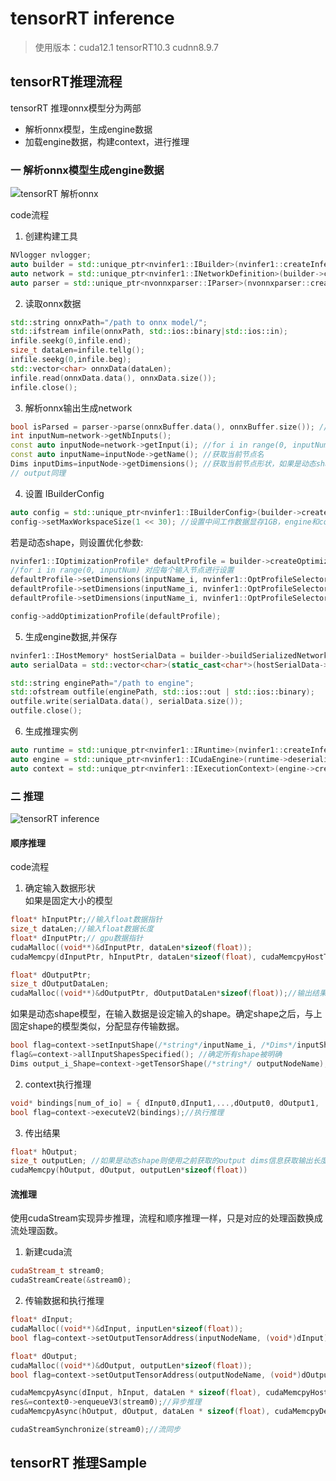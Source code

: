 # tensorRT inference  
> 使用版本：cuda12.1  tensorRT10.3  cudnn8.9.7

## tensorRT推理流程

tensorRT 推理onnx模型分为两部
- 解析onnx模型，生成engine数据
- 加载engine数据，构建context，进行推理

### 一 解析onnx模型生成engine数据

![](imgs/TensorRTParseOnnx.png "tensorRT 解析onnx") 

code流程  
1. 创建构建工具  
``` c++  
NVlogger nvlogger;
auto builder = std::unique_ptr<nvinfer1::IBuilder>(nvinfer1::createInferBuilder(nvlogger));
auto network = std::unique_ptr<nvinfer1::INetworkDefinition>(builder->createNetworkV2(1U<<static_cast<uint32_t>(nvinfer1::NetworkDefinitionCreationFlag::kEXPLICIT_BATCH)));//默认配置
auto parser = std::unique_ptr<nvonnxparser::IParser>(nvonnxparser::createParser(*network, nvlogger));
```  
2. 读取onnx数据
``` c++
std::string onnxPath="/path to onnx model/";
std::ifstream infile(onnxPath, std::ios::binary|std::ios::in);
infile.seekg(0,infile.end);
size_t dataLen=infile.tellg();
infile.seekg(0,infile.beg);
std::vector<char> onnxData(dataLen);
infile.read(onnxData.data(), onnxData.size());
infile.close();
```  
3. 解析onnx输出生成network  
``` c++
bool isParsed = parser->parse(onnxBuffer.data(), onnxBuffer.size()); //是否解析成功
int inputNum=network->getNbInputs();
const auto inputNode=network->getInput(i); //for i in range(0, inputNum)
const auto inputName=inputNode->getName(); //获取当前节点名
Dims inputDims=inputNode->getDimensions(); //获取当前节点形状，如果是动态shape，则对应维度为-1
// output同理
```  
4. 设置 IBuilderConfig  
``` c++
auto config = std::unique_ptr<nvinfer1::IBuilderConfig>(builder->createBuilderConfig());
config->setMaxWorkspaceSize(1 << 30); //设置中间工作数据显存1GB，engine和context不占用这部分显存，仅用来做中间计算数据缓存。
``` 
若是动态shape，则设置优化参数:  
``` c++
nvinfer1::IOptimizationProfile* defaultProfile = builder->createOptimizationProfile();
//for i in range(0, inputNum) 对应每个输入节点进行设置
defaultProfile->setDimensions(inputName_i, nvinfer1::OptProfileSelector::kMIN, nvinfer1::Dims4(b0, c0, h0, w0));
defaultProfile->setDimensions(inputName_i, nvinfer1::OptProfileSelector::kOPT, nvinfer1::Dims4(b1, c1, h1, w1));
defaultProfile->setDimensions(inputName_i, nvinfer1::OptProfileSelector::kMAX, nvinfer1::Dims4(b2, c2, h2, w2));

config->addOptimizationProfile(defaultProfile);
```  
5. 生成engine数据,并保存
``` c++
nvinfer1::IHostMemory* hostSerialData = builder->buildSerializedNetwork(*network, *config);
auto serialData = std::vector<char>(static_cast<char*>(hostSerialData->data()), static_cast<char*>(hostSerialData->data()) + hostSerialData->size());

std::string enginePath="/path to engine";
std::ofstream outfile(enginePath, std::ios::out | std::ios::binary);
outfile.write(serialData.data(), serialData.size());
outfile.close();
```  
6. 生成推理实例
``` c++
auto runtime = std::unique_ptr<nvinfer1::IRuntime>(nvinfer1::createInferRuntime(nvlogger));
auto engine = std::unique_ptr<nvinfer1::ICudaEngine>(runtime->deserializeCudaEngine(hostSerialData->data(), hostSerialData->size()));
auto context = std::unique_ptr<nvinfer1::IExecutionContext>(engine->createExecutionContext());
```  

### 二 推理

![](imgs/tensorRTInfer.png "tensorRT inference") 

#### 顺序推理
code流程  

1. 确定输入数据形状  
如果是固定大小的模型  
``` c++
float* hInputPtr;//输入float数据指针
size_t dataLen;//输入float数据长度
float* dInputPtr;// gpu数据指针
cudaMalloc((void**)&dInputPtr, dataLen*sizeof(float));
cudaMemcpy(dInputPtr, hInputPtr, dataLen*sizeof(float), cudaMemcpyHostToDevice);

float* dOutputPtr;
size_t dOutputDataLen;
cudaMalloc((void**)&dOutputPtr, dOutputDataLen*sizeof(float));//输出结果
```  
如果是动态shape模型，在输入数据是设定输入的shape。确定shape之后，与上固定shape的模型类似，分配显存传输数据。
``` c++
bool flag=context->setInputShape(/*string*/inputName_i, /*Dims*/inputShape_i)
flag&=context->allInputShapesSpecified(); //确定所有shape被明确
Dims output_i_Shape=context->getTensorShape(/*string*/ outputNodeName);//获取输出形状，用于之后传输数据
```  

2. context执行推理  
```c++
void* bindings[num_of_io] = { dInput0,dInput1,...,dOutput0, dOutput1, ... };
bool flag=context->executeV2(bindings);//执行推理
```

3. 传出结果
```c++
float* hOutput;
size_t outputLen; //如果是动态shape则使用之前获取的output dims信息获取输出长度
cudaMemcpy(hOutput, dOutput, outputLen*sizeof(float))
```

#### 流推理
使用cudaStream实现异步推理，流程和顺序推理一样，只是对应的处理函数换成流处理函数。
1. 新建cuda流
```c++
cudaStream_t stream0;
cudaStreamCreate(&stream0);
```  

2. 传输数据和执行推理
```c++
float* dInput;
cudaMalloc((void**)&dInput, inputLen*sizeof(float));
bool flag=context->setOutputTensorAddress(inputNodeName, (void*)dInput);//设置输入数据地址，多个input则分别设置

float* dOutput;
cudaMalloc((void**)&dOutput, outputLen*sizeof(float));
bool flag=context->setOutputTensorAddress(outputNodeName, (void*)dOutput);//设置输出数据地址，多个output则分别设置

cudaMemcpyAsync(dInput, hInput, dataLen * sizeof(float), cudaMemcpyHostToDevice, stream0); //异步传输input数据
res&=context0->enqueueV3(stream0);//异步推理
cudaMemcpyAsync(hOutput, dOutput, dataLen * sizeof(float), cudaMemcpyDeviceToHost, stream0); //异步传输数据

cudaStreamSynchronize(stream0);//流同步
```

## tensorRT 推理Sample  


